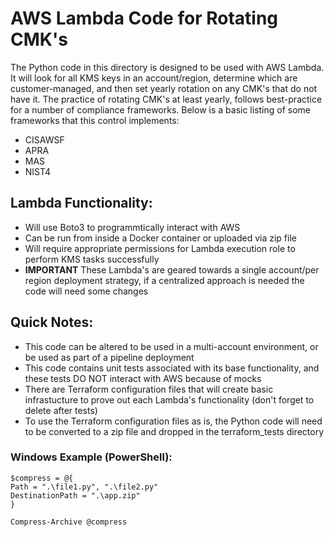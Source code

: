# AWS Lambda Code for Rotating CMK's

The Python code in this directory is designed to be used with AWS Lambda. It will look for all KMS keys in an account/region, determine which are customer-managed, and then set yearly rotation on any CMK's that do not have it. The practice of rotating CMK's at least yearly, follows best-practice for a number of compliance frameworks. Below is a basic listing of some frameworks that this control implements:

- CISAWSF
- APRA
- MAS
- NIST4

## Lambda Functionality:

- Will use Boto3 to programmtically interact with AWS
- Can be run from inside a Docker container or uploaded via zip file
- Will require appropriate permissions for Lambda execution role to perform KMS tasks successfully
- **IMPORTANT** These Lambda's are geared towards a single account/per region deployment strategy, if a centralized approach is needed the code will need some changes

## Quick Notes:

- This code can be altered to be used in a multi-account environment, or be used as part of a pipeline deployment
- This code contains unit tests associated with its base functionality, and these tests DO NOT interact with AWS because of mocks
- There are Terraform configuration files that will create basic infrastucture to prove out each Lambda's functionality (don't forget to delete after tests)
- To use the Terraform configuration files as is, the Python code will need to be converted to a zip file and dropped in the terraform_tests directory

### Windows Example (PowerShell):
```
$compress = @{
Path = ".\file1.py", ".\file2.py"
DestinationPath = ".\app.zip"
}

Compress-Archive @compress
```
